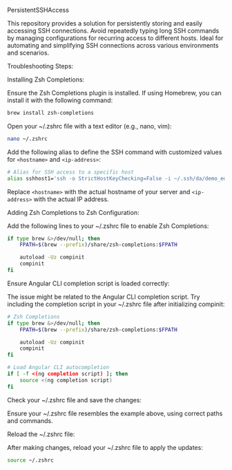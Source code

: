 PersistentSSHAccess

This repository provides a solution for persistently storing and easily accessing SSH connections. Avoid repeatedly typing long SSH commands by managing configurations for recurring access to different hosts. Ideal for automating and simplifying SSH connections across various environments and scenarios.

Troubleshooting Steps:

Installing Zsh Completions:

Ensure the Zsh Completions plugin is installed. If using Homebrew, you can install it with the following command:
```sh
brew install zsh-completions
```

Open your ~/.zshrc file with a text editor (e.g., nano, vim):
```sh
nano ~/.zshrc
```

Add the following alias to define the SSH command with customized values for ```<hostname>``` and ```<ip-address>```:
```sh
# Alias for SSH access to a specific host
alias sshhost1='ssh -o StrictHostKeyChecking=False -i ~/.ssh/da/demo_ed25519 <hostname>@<ip-address>'
```

Replace ```<hostname>``` with the actual hostname of your server and ```<ip-address>``` with the actual IP address.

Adding Zsh Completions to Zsh Configuration:

Add the following lines to your ~/.zshrc file to enable Zsh Completions:
```sh
if type brew &>/dev/null; then
    FPATH=$(brew --prefix)/share/zsh-completions:$FPATH

    autoload -Uz compinit
    compinit
fi
```

Ensure Angular CLI completion script is loaded correctly:

The issue might be related to the Angular CLI completion script. Try including the completion script in your ~/.zshrc file after initializing compinit:
```sh
# Zsh Completions
if type brew &>/dev/null; then
    FPATH=$(brew --prefix)/share/zsh-completions:$FPATH

    autoload -Uz compinit
    compinit
fi

# Load Angular CLI autocompletion
if [ -f <(ng completion script) ]; then
    source <(ng completion script)
fi
```

Check your ~/.zshrc file and save the changes:

Ensure your ~/.zshrc file resembles the example above, using correct paths and commands.

Reload the ~/.zshrc file:

After making changes, reload your ~/.zshrc file to apply the updates:
```sh
source ~/.zshrc
```
